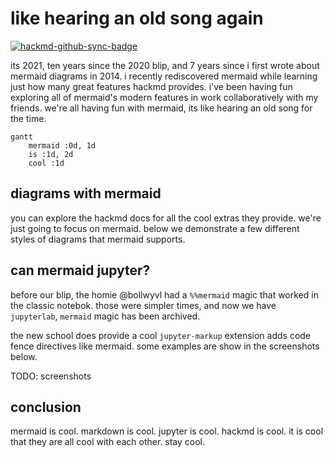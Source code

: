 # like hearing an old song again

[![hackmd-github-sync-badge](https://hackmd.io/GOVqFBANTQC8Fbuhv_LlBA/badge)](https://hackmd.io/GOVqFBANTQC8Fbuhv_LlBA)


its 2021, ten years since the 2020 blip, and 7 years since i first wrote about mermaid diagrams in 2014. i recently rediscovered mermaid while learning just how many great features hackmd provides. i've been having fun exploring all of mermaid's modern features in work collaboratively with my friends. we're all having fun with mermaid, its like hearing an old song for the time.

```mermaid
gantt
    mermaid :0d, 1d
    is :1d, 2d
    cool :1d
```

## diagrams with mermaid

you can explore the hackmd docs for all the cool extras they provide. we're just going to focus on mermaid. below we demonstrate a few different styles of diagrams that mermaid supports.


## can mermaid jupyter?

before our blip, the homie @bollwyvl had a `%%mermaid` magic that worked in the classic notebok. those were simpler times, and now we have `jupyterlab`, `mermaid` magic has been archived.

the new school does provide a cool `jupyter-markup` extension adds code fence directives like mermaid. some examples are show in the screenshots below.

TODO: screenshots

## conclusion

mermaid is cool. markdown is cool. jupyter is cool. hackmd is cool. it is cool that they are all cool with each other. stay cool.



[first]: https://gist.github.com/tonyfast/b77d1cb766f65f026c67
    
    
    